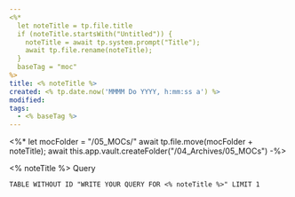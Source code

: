 ```yaml
---
<%*
  let noteTitle = tp.file.title
  if (noteTitle.startsWith("Untitled")) {
	noteTitle = await tp.system.prompt("Title");
	await tp.file.rename(noteTitle);
  } 
  baseTag = "moc"
%>
title: <% noteTitle %>
created: <% tp.date.now('MMMM Do YYYY, h:mm:ss a') %>
modified: 
tags:
  - <% baseTag %>
---
```

<%*
let mocFolder = "/05_MOCs/" 
await tp.file.move(mocFolder + noteTitle);
await this.app.vault.createFolder("/04_Archives/05_MOCs")
-%>

<% noteTitle %> Query

```dataview
TABLE WITHOUT ID "WRITE YOUR QUERY FOR <% noteTitle %>" LIMIT 1
```